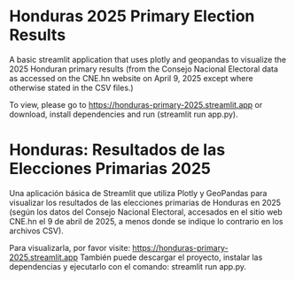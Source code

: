 <h1>Honduras 2025 Primary Election Results</h1>

A basic streamlit application that uses plotly and geopandas to visualize the 2025 Honduran primary results (from the Consejo Nacional Electoral data as accessed on the CNE.hn website on April 9, 2025 except where otherwise stated in the CSV files.)

To view, please go to https://honduras-primary-2025.streamlit.app or download, install dependencies and run (streamlit run app.py).

<h1>Honduras: Resultados de las Elecciones Primarias 2025</h1>

Una aplicación básica de Streamlit que utiliza Plotly y GeoPandas para visualizar los resultados de las elecciones primarias de Honduras en 2025 (según los datos del Consejo Nacional Electoral, accesados en el sitio web CNE.hn el 9 de abril de 2025, a menos donde se indique lo contrario en los archivos CSV).

Para visualizarla, por favor visite: https://honduras-primary-2025.streamlit.app
También puede descargar el proyecto, instalar las dependencias y ejecutarlo con el comando: streamlit run app.py.
